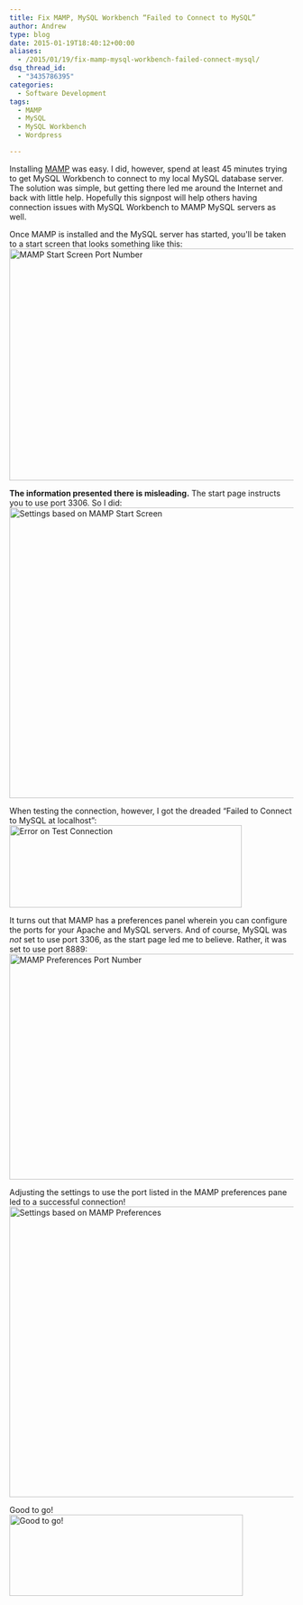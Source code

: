 ```yaml
---
title: Fix MAMP, MySQL Workbench “Failed to Connect to MySQL”
author: Andrew
type: blog
date: 2015-01-19T18:40:12+00:00
aliases:
  - /2015/01/19/fix-mamp-mysql-workbench-failed-connect-mysql/
dsq_thread_id:
  - "3435786395"
categories:
  - Software Development
tags:
  - MAMP
  - MySQL
  - MySQL Workbench
  - Wordpress

---
```

Installing [MAMP][1] was easy. I did, however, spend at least 45 minutes trying to get MySQL Workbench to connect to my local MySQL database server. The solution was simple, but getting there led me around the Internet and back with little help. Hopefully this signpost will help others having connection issues with MySQL Workbench to MAMP MySQL servers as well.

Once MAMP is installed and the MySQL server has started, you'll be taken to a start screen that looks something like this:  
[<img src="http://www.andrewcbancroft.com/wp-content/uploads/2015/01/MAMP_StartScreen.png" alt="MAMP Start Screen Port Number" width="601" height="411" class="alignnone size-full wp-image-11187" srcset="https://www.andrewcbancroft.com/wp-content/uploads/2015/01/MAMP_StartScreen.png 601w, https://www.andrewcbancroft.com/wp-content/uploads/2015/01/MAMP_StartScreen-300x205.png 300w" sizes="(max-width: 601px) 100vw, 601px" />][2]

**The information presented there is misleading.** The start page instructs you to use port 3306. So I did:  
[<img src="http://www.andrewcbancroft.com/wp-content/uploads/2015/01/SettingsBasedOnStartScreen.png" alt="Settings based on MAMP Start Screen" width="897" height="515" class="alignnone size-full wp-image-11185" srcset="https://www.andrewcbancroft.com/wp-content/uploads/2015/01/SettingsBasedOnStartScreen.png 897w, https://www.andrewcbancroft.com/wp-content/uploads/2015/01/SettingsBasedOnStartScreen-300x172.png 300w" sizes="(max-width: 897px) 100vw, 897px" />][3]

When testing the connection, however, I got the dreaded &#8220;Failed to Connect to MySQL at localhost&#8221;:  
[<img src="http://www.andrewcbancroft.com/wp-content/uploads/2015/01/ErrorOnTestConnection.png" alt="Error on Test Connection" width="412" height="146" class="alignnone size-full wp-image-11184" srcset="https://www.andrewcbancroft.com/wp-content/uploads/2015/01/ErrorOnTestConnection.png 412w, https://www.andrewcbancroft.com/wp-content/uploads/2015/01/ErrorOnTestConnection-300x106.png 300w" sizes="(max-width: 412px) 100vw, 412px" />][4]

It turns out that MAMP has a preferences panel wherein you can configure the ports for your Apache and MySQL servers. And of course, MySQL was _not_ set to use port 3306, as the start page led me to believe. Rather, it was set to use port 8889:  
[<img src="http://www.andrewcbancroft.com/wp-content/uploads/2015/01/MAMP_Preferences_Port.png" alt="MAMP Preferences Port Number" width="529" height="400" class="alignnone size-full wp-image-11186" srcset="https://www.andrewcbancroft.com/wp-content/uploads/2015/01/MAMP_Preferences_Port.png 529w, https://www.andrewcbancroft.com/wp-content/uploads/2015/01/MAMP_Preferences_Port-300x227.png 300w" sizes="(max-width: 529px) 100vw, 529px" />][5]

Adjusting the settings to use the port listed in the MAMP preferences pane led to a successful connection!  
[<img src="http://www.andrewcbancroft.com/wp-content/uploads/2015/01/SettingsBasedOnMAMPPreferences1.png" alt="Settings based on MAMP Preferences" width="897" height="515" class="alignnone size-full wp-image-11198" srcset="https://www.andrewcbancroft.com/wp-content/uploads/2015/01/SettingsBasedOnMAMPPreferences1.png 897w, https://www.andrewcbancroft.com/wp-content/uploads/2015/01/SettingsBasedOnMAMPPreferences1-300x172.png 300w" sizes="(max-width: 897px) 100vw, 897px" />][6]

Good to go!  
[<img src="http://www.andrewcbancroft.com/wp-content/uploads/2015/01/GoodToGo.png" alt="Good to go!" width="414" height="144" class="alignnone size-full wp-image-11190" srcset="https://www.andrewcbancroft.com/wp-content/uploads/2015/01/GoodToGo.png 414w, https://www.andrewcbancroft.com/wp-content/uploads/2015/01/GoodToGo-300x104.png 300w" sizes="(max-width: 414px) 100vw, 414px" />][7]

 [1]: http://www.mamp.info/
 [2]: http://www.andrewcbancroft.com/wp-content/uploads/2015/01/MAMP_StartScreen.png
 [3]: http://www.andrewcbancroft.com/wp-content/uploads/2015/01/SettingsBasedOnStartScreen.png
 [4]: http://www.andrewcbancroft.com/wp-content/uploads/2015/01/ErrorOnTestConnection.png
 [5]: http://www.andrewcbancroft.com/wp-content/uploads/2015/01/MAMP_Preferences_Port.png
 [6]: http://www.andrewcbancroft.com/wp-content/uploads/2015/01/SettingsBasedOnMAMPPreferences1.png
 [7]: http://www.andrewcbancroft.com/wp-content/uploads/2015/01/GoodToGo.png